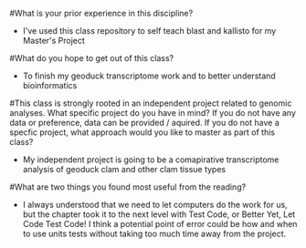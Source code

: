 #What is your prior experience in this discipline?
- I've used this class repository to self teach blast and kallisto for my Master's Project

#What do you hope to get out of this class?
- To finish my geoduck transcriptome work and to better understand bioinformatics

#This class is strongly rooted in an independent project related to genomic analyses. What specific project do you have in mind? If you do not have any data or preference, data can be provided / aquired. If you do not have a specfic project, what approach would you like to master as part of this class?
- My independent project is going to be a comapirative transcriptome analysis of geoduck clam and other clam tissue types

#What are two things you found most useful from the reading?
- I always understood that we need to let computers do the work for us, but the chapter took it to the next level with Test Code, or Better Yet, Let Code Test Code! I think a potential point of error could be how and when to use units tests without taking too much time away from the project. 
